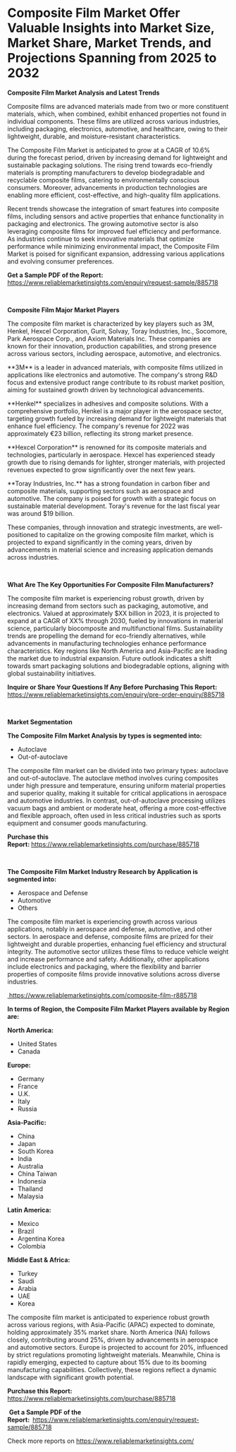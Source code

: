 <p><h1>Composite Film Market Offer Valuable Insights into Market Size, Market Share, Market Trends, and Projections Spanning from 2025 to 2032</h1></p><p><strong>Composite Film Market Analysis and Latest Trends</strong></p>
<p><p>Composite films are advanced materials made from two or more constituent materials, which, when combined, exhibit enhanced properties not found in individual components. These films are utilized across various industries, including packaging, electronics, automotive, and healthcare, owing to their lightweight, durable, and moisture-resistant characteristics.</p><p>The Composite Film Market is anticipated to grow at a CAGR of 10.6% during the forecast period, driven by increasing demand for lightweight and sustainable packaging solutions. The rising trend towards eco-friendly materials is prompting manufacturers to develop biodegradable and recyclable composite films, catering to environmentally conscious consumers. Moreover, advancements in production technologies are enabling more efficient, cost-effective, and high-quality film applications.</p><p>Recent trends showcase the integration of smart features into composite films, including sensors and active properties that enhance functionality in packaging and electronics. The growing automotive sector is also leveraging composite films for improved fuel efficiency and performance. As industries continue to seek innovative materials that optimize performance while minimizing environmental impact, the Composite Film Market is poised for significant expansion, addressing various applications and evolving consumer preferences.</p></p>
<p><strong>Get a Sample PDF of the Report:&nbsp;</strong> <a href="https://www.reliablemarketinsights.com/enquiry/request-sample/885718?utm_campaign=3558&utm_medium=2&utm_source=Github&utm_content=ia&utm_term=01042025&utm_id=composite-film">https://www.reliablemarketinsights.com/enquiry/request-sample/885718</a></p>
<p>&nbsp;</p>
<p><strong>Composite Film Major Market Players</strong></p>
<p><p>The composite film market is characterized by key players such as 3M, Henkel, Hexcel Corporation, Gurit, Solvay, Toray Industries, Inc., Socomore, Park Aerospace Corp., and Axiom Materials Inc. These companies are known for their innovation, production capabilities, and strong presence across various sectors, including aerospace, automotive, and electronics.</p><p>**3M** is a leader in advanced materials, with composite films utilized in applications like electronics and automotive. The company's strong R&D focus and extensive product range contribute to its robust market position, aiming for sustained growth driven by technological advancements.</p><p>**Henkel** specializes in adhesives and composite solutions. With a comprehensive portfolio, Henkel is a major player in the aerospace sector, targeting growth fueled by increasing demand for lightweight materials that enhance fuel efficiency. The company's revenue for 2022 was approximately €23 billion, reflecting its strong market presence.</p><p>**Hexcel Corporation** is renowned for its composite materials and technologies, particularly in aerospace. Hexcel has experienced steady growth due to rising demands for lighter, stronger materials, with projected revenues expected to grow significantly over the next few years.</p><p>**Toray Industries, Inc.** has a strong foundation in carbon fiber and composite materials, supporting sectors such as aerospace and automotive. The company is poised for growth with a strategic focus on sustainable material development. Toray's revenue for the last fiscal year was around $19 billion.</p><p>These companies, through innovation and strategic investments, are well-positioned to capitalize on the growing composite film market, which is projected to expand significantly in the coming years, driven by advancements in material science and increasing application demands across industries.</p></p>
<p>&nbsp;</p>
<p><strong>What Are The Key Opportunities For Composite Film Manufacturers?</strong></p>
<p><p>The composite film market is experiencing robust growth, driven by increasing demand from sectors such as packaging, automotive, and electronics. Valued at approximately $XX billion in 2023, it is projected to expand at a CAGR of XX% through 2030, fueled by innovations in material science, particularly biocomposite and multifunctional films. Sustainability trends are propelling the demand for eco-friendly alternatives, while advancements in manufacturing technologies enhance performance characteristics. Key regions like North America and Asia-Pacific are leading the market due to industrial expansion. Future outlook indicates a shift towards smart packaging solutions and biodegradable options, aligning with global sustainability initiatives.</p></p>
<p><strong>Inquire or Share Your Questions If Any Before Purchasing This Report:</strong> <a href="https://www.reliablemarketinsights.com/enquiry/pre-order-enquiry/885718?utm_campaign=3558&utm_medium=2&utm_source=Github&utm_content=ia&utm_term=01042025&utm_id=composite-film">https://www.reliablemarketinsights.com/enquiry/pre-order-enquiry/885718</a></p>
<p>&nbsp;</p>
<p><strong>Market Segmentation</strong></p>
<p><strong>The Composite Film Market Analysis by types is segmented into:</strong></p>
<p><ul><li>Autoclave</li><li>Out-of-autoclave</li></ul></p>
<p><p>The composite film market can be divided into two primary types: autoclave and out-of-autoclave. The autoclave method involves curing composites under high pressure and temperature, ensuring uniform material properties and superior quality, making it suitable for critical applications in aerospace and automotive industries. In contrast, out-of-autoclave processing utilizes vacuum bags and ambient or moderate heat, offering a more cost-effective and flexible approach, often used in less critical industries such as sports equipment and consumer goods manufacturing.</p></p>
<p><strong>Purchase this Report:&nbsp;</strong><a href="https://www.reliablemarketinsights.com/purchase/885718?utm_campaign=3558&utm_medium=2&utm_source=Github&utm_content=ia&utm_term=01042025&utm_id=composite-film">https://www.reliablemarketinsights.com/purchase/885718</a></p>
<p>&nbsp;</p>
<p><strong>The Composite Film Market Industry Research by Application is segmented into:</strong></p>
<p><ul><li>Aerospace and Defense</li><li>Automotive</li><li>Others</li></ul></p>
<p><p>The composite film market is experiencing growth across various applications, notably in aerospace and defense, automotive, and other sectors. In aerospace and defense, composite films are prized for their lightweight and durable properties, enhancing fuel efficiency and structural integrity. The automotive sector utilizes these films to reduce vehicle weight and increase performance and safety. Additionally, other applications include electronics and packaging, where the flexibility and barrier properties of composite films provide innovative solutions across diverse industries.</p></p>
<p><a href="https://www.reliablemarketinsights.com/composite-film-r885718?utm_campaign=3558&utm_medium=2&utm_source=Github&utm_content=ia&utm_term=01042025&utm_id=composite-film">&nbsp;https://www.reliablemarketinsights.com/composite-film-r885718</a></p>
<p><strong>In terms of Region, the Composite Film Market Players available by Region are:</strong></p>
<p>
    <p> <strong> North America: </strong>
        <ul>
            <li>United States</li>
            <li>Canada</li>
        </ul>
        </p> 
    <p> <strong> Europe: </strong>
        <ul>
            <li>Germany</li>
            <li>France</li>
            <li>U.K.</li>
            <li>Italy</li>
            <li>Russia</li>
        </ul>
        </p> 
    <p> <strong> Asia-Pacific: </strong>
        <ul>
            <li>China</li>
            <li>Japan</li>
            <li>South Korea</li>
            <li>India</li>
            <li>Australia</li>
            <li>China Taiwan</li>
            <li>Indonesia</li>
            <li>Thailand</li>
            <li>Malaysia</li>
        </ul>
        </p> 
    <p> <strong> Latin America: </strong>
        <ul>
            <li>Mexico</li>
            <li>Brazil</li>
            <li>Argentina Korea</li>
            <li>Colombia</li>
        </ul>
        </p> 
    <p> <strong> Middle East & Africa: </strong>
        <ul>
            <li>Turkey</li>
            <li>Saudi</li>
            <li>Arabia</li>
            <li>UAE</li>
            <li>Korea</li>
        </ul>
    </p>
    </p>
<p><p>The composite film market is anticipated to experience robust growth across various regions, with Asia-Pacific (APAC) expected to dominate, holding approximately 35% market share. North America (NA) follows closely, contributing around 25%, driven by advancements in aerospace and automotive sectors. Europe is projected to account for 20%, influenced by strict regulations promoting lightweight materials. Meanwhile, China is rapidly emerging, expected to capture about 15% due to its booming manufacturing capabilities. Collectively, these regions reflect a dynamic landscape with significant growth potential.</p></p>
<p><strong>Purchase this Report: </strong><a href="https://www.reliablemarketinsights.com/purchase/885718?utm_campaign=3558&utm_medium=2&utm_source=Github&utm_content=ia&utm_term=01042025&utm_id=composite-film">https://www.reliablemarketinsights.com/purchase/885718</a></p>
<p>&nbsp;<strong>Get a Sample PDF of the Report:&nbsp;&nbsp;</strong><a href="https://www.reliablemarketinsights.com/enquiry/request-sample/885718?utm_campaign=3558&utm_medium=2&utm_source=Github&utm_content=ia&utm_term=01042025&utm_id=composite-film">https://www.reliablemarketinsights.com/enquiry/request-sample/885718</a></p>
<p><strong></strong></p>
<p>Check more reports on <a href="https://www.reliablemarketinsights.com/?utm_campaign=3558&utm_medium=2&utm_source=Github&utm_content=ia&utm_term=01042025&utm_id=composite-film">https://www.reliablemarketinsights.com/</a></p>